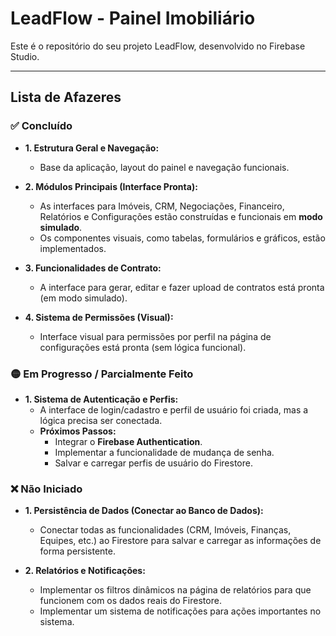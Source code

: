 # LeadFlow - Painel Imobiliário

Este é o repositório do seu projeto LeadFlow, desenvolvido no Firebase Studio.

---

## Lista de Afazeres

### ✅ Concluído

*   **1. Estrutura Geral e Navegação:**
    *   Base da aplicação, layout do painel e navegação funcionais.

*   **2. Módulos Principais (Interface Pronta):**
    *   As interfaces para Imóveis, CRM, Negociações, Financeiro, Relatórios e Configurações estão construídas e funcionais em **modo simulado**.
    *   Os componentes visuais, como tabelas, formulários e gráficos, estão implementados.

*   **3. Funcionalidades de Contrato:**
    *   A interface para gerar, editar e fazer upload de contratos está pronta (em modo simulado).

*   **4. Sistema de Permissões (Visual):**
    *   Interface visual para permissões por perfil na página de configurações está pronta (sem lógica funcional).

### 🟡 Em Progresso / Parcialmente Feito

*   **1. Sistema de Autenticação e Perfis:**
    *   A interface de login/cadastro e perfil de usuário foi criada, mas a lógica precisa ser conectada.
    *   **Próximos Passos:**
        *   Integrar o **Firebase Authentication**.
        *   Implementar a funcionalidade de mudança de senha.
        *   Salvar e carregar perfis de usuário do Firestore.

### ❌ Não Iniciado

*   **1. Persistência de Dados (Conectar ao Banco de Dados):**
    *   Conectar todas as funcionalidades (CRM, Imóveis, Finanças, Equipes, etc.) ao Firestore para salvar e carregar as informações de forma persistente.

*   **2. Relatórios e Notificações:**
    *   Implementar os filtros dinâmicos na página de relatórios para que funcionem com os dados reais do Firestore.
    *   Implementar um sistema de notificações para ações importantes no sistema.
